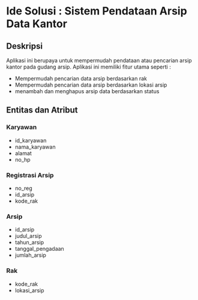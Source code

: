 # Ide Solusi : Sistem Pendataan Arsip Data Kantor

## Deskripsi

Aplikasi ini berupaya untuk mempermudah pendataan atau pencarian arsip kantor pada gudang arsip. Aplikasi ini memiliki fitur utama seperti :
- Mempermudah pencarian data arsip berdasarkan rak
- Mempermudah pencarian data arsip berdasarkan lokasi arsip
- menambah dan menghapus arsip data berdasarkan status

## Entitas dan Atribut

### Karyawan
- id_karyawan
- nama_karyawan
- alamat
- no_hp

### Registrasi Arsip
- no_reg
- id_arsip
- kode_rak

### Arsip
- id_arsip
- judul_arsip
- tahun_arsip
- tanggal_pengadaan
- jumlah_arsip

### Rak
- kode_rak
- lokasi_arsip
